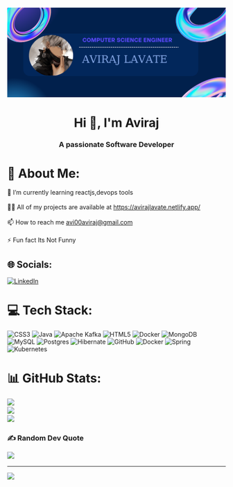![logo](https://github.com/aviraj00/aviraj00/blob/main/GITHUB%20BANNER%20.png)
<h1 align="center">Hi 👋, I'm Aviraj</h1>
<h3 align="center">A passionate Software Developer</h3>


 # 💫 About Me:
🌱 I’m currently learning reactjs,devops tools<br><br>👨‍💻 All of my projects are available at https://avirajlavate.netlify.app/<br><br>📫 How to reach me avi00aviraj@gmail.com<br><br>⚡ Fun fact Its Not Funny


## 🌐 Socials:
[![LinkedIn](https://img.shields.io/badge/LinkedIn-%230077B5.svg?logo=linkedin&logoColor=white)](https://linkedin.com/in/www.linkedin.com/in/aviraj-lavate-69b97624b/) 

# 💻 Tech Stack:
![CSS3](https://img.shields.io/badge/css3-%231572B6.svg?style=for-the-badge&logo=css3&logoColor=white) ![Java](https://img.shields.io/badge/java-%23ED8B00.svg?style=for-the-badge&logo=openjdk&logoColor=white) ![Apache Kafka](https://img.shields.io/badge/Apache%20Kafka-000?style=for-the-badge&logo=apachekafka) ![HTML5](https://img.shields.io/badge/html5-%23E34F26.svg?style=for-the-badge&logo=html5&logoColor=white) ![Docker](https://img.shields.io/badge/docker-%230db7ed.svg?style=for-the-badge&logo=docker&logoColor=white) ![MongoDB](https://img.shields.io/badge/MongoDB-%234ea94b.svg?style=for-the-badge&logo=mongodb&logoColor=white) ![MySQL](https://img.shields.io/badge/mysql-4479A1.svg?style=for-the-badge&logo=mysql&logoColor=white) ![Postgres](https://img.shields.io/badge/postgres-%23316192.svg?style=for-the-badge&logo=postgresql&logoColor=white) ![Hibernate](https://img.shields.io/badge/Hibernate-59666C?style=for-the-badge&logo=Hibernate&logoColor=white) ![GitHub](https://img.shields.io/badge/github-%23121011.svg?style=for-the-badge&logo=github&logoColor=white) ![Docker](https://img.shields.io/badge/docker-%230db7ed.svg?style=for-the-badge&logo=docker&logoColor=white) ![Spring](https://img.shields.io/badge/spring-%236DB33F.svg?style=for-the-badge&logo=spring&logoColor=white) ![Kubernetes](https://img.shields.io/badge/kubernetes-%23326ce5.svg?style=for-the-badge&logo=kubernetes&logoColor=white)
# 📊 GitHub Stats:
![](https://github-readme-stats.vercel.app/api?username=aviraj00&theme=dark&hide_border=false&include_all_commits=true&count_private=true)<br/>
![](https://github-readme-streak-stats.herokuapp.com/?user=aviraj00&theme=dark&hide_border=false)<br/>
![](https://github-readme-stats.vercel.app/api/top-langs/?username=aviraj00&theme=dark&hide_border=false&include_all_commits=true&count_private=true&layout=compact)

### ✍️ Random Dev Quote
![](https://quotes-github-readme.vercel.app/api?type=horizontal&theme=radical)

---
[![](https://visitcount.itsvg.in/api?id=aviraj00&icon=2&color=0)](https://visitcount.itsvg.in)

<!-- Proudly created with GPRM ( https://gprm.itsvg.in ) -->
